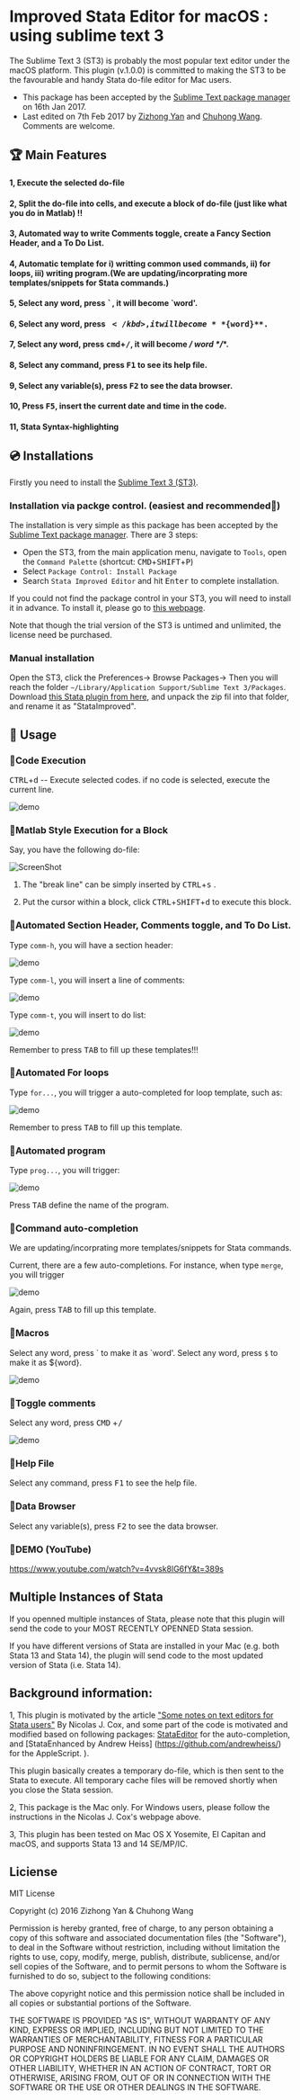# Improved Stata Editor for macOS : using sublime text 3

The Sublime Text 3 (ST3) is probably the most popular text editor under the macOS platform. This plugin (v.1.0.0) is committed to making the ST3 to be the favourable and handy Stata do-file editor for Mac users.  

* This package has been accepted by the [Sublime Text package manager](https://packagecontrol.io/packages/Stata%20Improved%20Editor) on 16th Jan 2017.
* Last edited on 7th Feb 2017 by [Zizhong Yan](mailto:helloyzz@gmail.com) and [Chuhong Wang](mailto:flora7819@gmail.com). Comments are welcome. 

## 🏆 Main Features
#### 1, Execute the selected do-file 
#### 2, Split the do-file into cells, and execute a block of do-file (just like what you do in Matlab) !!
#### 3, Automated way to write Comments toggle, create a Fancy Section Header, and a To Do List.
#### 4, Automatic template for i) writting common used commands, ii) for loops, iii) writing program.(We are updating/incorprating more templates/snippets for Stata commands.)
#### 5, Select any **word**, press <kbd>\`</kbd>, it will become \`**word**'. 
#### 6, Select any **word**, press <kbd>$</kbd>, it will become **${word}**. 
#### 7, Select any **word**, press <kbd>cmd</kbd>+<kbd>/</kbd>, it will become **/* word */**. 
#### 8, Select any command, press <kbd>F1</kbd> to see its help file. 
#### 9, Select any variable(s), press <kbd>F2</kbd> to see the data browser. 
#### 10, Press <kbd>F5</kbd>, insert the current date and time in the code.
#### 11, Stata Syntax-highlighting  

## 💿 Installations 
Firstly you need to install the [Sublime Text 3 (ST3)](https://www.sublimetext.com/3).

### Installation via packge control. (easiest and recommended🏅)
The installation is very simple as this package has been accepted by the [Sublime Text package manager](https://packagecontrol.io). There are 3 steps:

* Open the ST3, from the main application menu, navigate to `Tools`, open the `Command Palette` (shortcut: <kbd>CMD</kbd>+<kbd>SHIFT</kbd>+<kbd>P</kbd>)
* Select `Package Control: Install Package`
* Search `Stata Improved Editor` and hit <kbd>Enter</kbd> to complete installation.

 
If you could not find the package control in your ST3, you will need to install it in advance. To install it, please go to [this webpage](https://packagecontrol.io/installation). 

Note that though the trial version of the ST3 is untimed and unlimited, the license need be purchased. 

### Manual installation
Open the ST3, click the Preferences-> Browse Packages-> Then you will reach the folder `~/Library/Application Support/Sublime Text 3/Packages`. Download [this Stata plugin from here](https://github.com/zizhongyan/StataImproved/archive/master.zip), and unpack the zip fil into that folder, and rename it as "StataImproved". 



## 🎷 Usage 
### 🎷Code Execution
<kbd>CTRL</kbd>+<kbd>d</kbd> -- Execute selected codes. if no code is selected, execute the current line. 

![demo](https://raw.githubusercontent.com/zizhongyan/StataImproved/master/pictures/tu1.gif)
### 🎷Matlab Style Execution for a Block
Say, you have the following do-file:
 
![ScreenShot](https://raw.githubusercontent.com/zizhongyan/StataImproved/master/pictures/tu2.png)

1) The "break line" can be simply inserted by <kbd>CTRL</kbd>+<kbd>s</kbd> .

2) Put the cursor within a block, click  <kbd>CTRL</kbd>+<kbd>SHIFT</kbd>+<kbd>d</kbd>  to execute this block.

### 🎷Automated Section Header, Comments toggle, and To Do List.
Type `comm-h`, you will have a section header:

![demo](https://raw.githubusercontent.com/zizhongyan/StataImproved/master/pictures/tu4.gif)

Type `comm-l`, you will insert a line of comments:

![demo](https://raw.githubusercontent.com/zizhongyan/StataImproved/master/pictures/tu3.gif)

Type `comm-t`, you will insert to do list:

![demo](https://raw.githubusercontent.com/zizhongyan/StataImproved/master/pictures/tu5.gif)


Remember to press <kbd>TAB</kbd> to fill up these templates!!!

### 🎷Automated For loops
Type `for...`, you will trigger a auto-completed for loop template, such as:

![demo](https://raw.githubusercontent.com/zizhongyan/StataImproved/master/pictures/tu6.gif)

Remember to press <kbd>TAB</kbd> to fill up this template.

### 🎷Automated program
Type `prog...`, you will trigger:

![demo](https://raw.githubusercontent.com/zizhongyan/StataImproved/master/pictures/tu7.gif)

Press <kbd>TAB</kbd> define the name of the program.




### 🎷Command auto-completion
We are updating/incorprating more templates/snippets for Stata commands.

Current, there are a few auto-completions. For instance, when type `merge`, you will trigger

![demo](https://raw.githubusercontent.com/zizhongyan/StataImproved/master/pictures/tu8.gif)

Again, press <kbd>TAB</kbd> to fill up this template.

### 🎷Macros
Select any word, press \` to make it as \`word'. 
Select any word, press `$` to make it as ${word}. 

![demo](https://raw.githubusercontent.com/zizhongyan/StataImproved/master/pictures/tu9.gif)

### 🎷Toggle comments
Select any word, press <kbd>CMD</kbd> +<kbd>/</kbd> 

![demo](https://raw.githubusercontent.com/zizhongyan/StataImproved/master/pictures/tu10.gif)


### 🎷Help File 
 Select any command, press <kbd>F1</kbd>  to see the help file. 

### 🎷Data Browser
Select any variable(s), press <kbd>F2</kbd>  to see the data browser.

### 🎷DEMO (YouTube)
https://www.youtube.com/watch?v=4vvsk8lG6fY&t=389s

## Multiple Instances of Stata
If you openned multiple instances of Stata, please note that this plugin will send the code to your MOST RECENTLY OPENNED Stata session. 

If you have different versions of Stata are installed in your Mac (e.g. both Stata 13 and Stata 14), the plugin will send code to the most updated version of Stata (i.e. Stata 14).


 
 
## Background information:
1, This plugin is motivated by the article ["Some notes on text editors for Stata users"](http://fmwww.bc.edu/repec/bocode/t/textEditors.html#vim) By Nicolas J. Cox, and some part of the code is motivated and modified based on following packages: [StataEditor](https://github.com/mattiasnordin/) for the auto-completion, and [StataEnhanced by Andrew Heiss] (https://github.com/andrewheiss/) for the AppleScript.
).

This plugin basically creates a temporary do-file, which is then sent to the Stata to execute. All temporary cache files will be removed shortly when you close the Stata session.


2, This package is the Mac only. For Windows users, please follow the instructions in the Nicolas J. Cox's webpage above.
 
        
3, This plugin has been tested on Mac OS X Yosemite, El Capitan and macOS, and supports Stata 13 and 14 SE/MP/IC.
 
## Liciense
MIT License

Copyright (c) 2016 Zizhong Yan & Chuhong Wang

Permission is hereby granted, free of charge, to any person obtaining a copy
of this software and associated documentation files (the "Software"), to deal
in the Software without restriction, including without limitation the rights
to use, copy, modify, merge, publish, distribute, sublicense, and/or sell
copies of the Software, and to permit persons to whom the Software is
furnished to do so, subject to the following conditions:

The above copyright notice and this permission notice shall be included in all
copies or substantial portions of the Software.

THE SOFTWARE IS PROVIDED "AS IS", WITHOUT WARRANTY OF ANY KIND, EXPRESS OR
IMPLIED, INCLUDING BUT NOT LIMITED TO THE WARRANTIES OF MERCHANTABILITY,
FITNESS FOR A PARTICULAR PURPOSE AND NONINFRINGEMENT. IN NO EVENT SHALL THE
AUTHORS OR COPYRIGHT HOLDERS BE LIABLE FOR ANY CLAIM, DAMAGES OR OTHER
LIABILITY, WHETHER IN AN ACTION OF CONTRACT, TORT OR OTHERWISE, ARISING FROM,
OUT OF OR IN CONNECTION WITH THE SOFTWARE OR THE USE OR OTHER DEALINGS IN THE
SOFTWARE.
